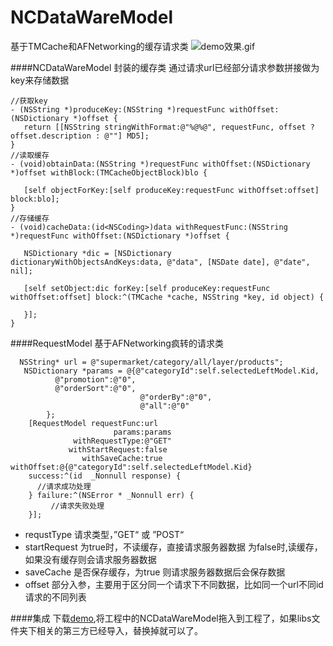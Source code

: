 # NCDataWareModel
基于TMCache和AFNetworking的缓存请求类
 ![demo效果.gif](https://upload-images.jianshu.io/upload_images/2609892-7813b7949cffb9ce.gif?imageMogr2/auto-orient/strip)
 
####NCDataWareModel
封装的缓存类
通过请求url已经部分请求参数拼接做为key来存储数据
 ```
//获取key
- (NSString *)produceKey:(NSString *)requestFunc withOffset:(NSDictionary *)offset {
    return [[NSString stringWithFormat:@"%@%@", requestFunc, offset ? offset.description : @""] MD5];
}
//读取缓存
- (void)obtainData:(NSString *)requestFunc withOffset:(NSDictionary *)offset withBlock:(TMCacheObjectBlock)blo {
    
    [self objectForKey:[self produceKey:requestFunc withOffset:offset] block:blo];
}
//存储缓存
- (void)cacheData:(id<NSCoding>)data withRequestFunc:(NSString *)requestFunc withOffset:(NSDictionary *)offset {
   
    NSDictionary *dic = [NSDictionary dictionaryWithObjectsAndKeys:data, @"data", [NSDate date], @"date",  nil];
    
    [self setObject:dic forKey:[self produceKey:requestFunc withOffset:offset] block:^(TMCache *cache, NSString *key, id object) {
  
    }];
}
```

####RequestModel
基于AFNetworking疯转的请求类
```
  NSString* url = @"supermarket/category/all/layer/products";
   NSDictionary *params = @{@"categoryId":self.selectedLeftModel.Kid,
          @"promotion":@"0",
          @"orderSort":@"0",
                             @"orderBy":@"0",
                             @"all":@"0"
        };
    [RequestModel requestFunc:url
                       params:params
              withRequestType:@"GET"
             withStartRequest:false
                withSaveCache:true withOffset:@{@"categoryId":self.selectedLeftModel.Kid}
    success:^(id  _Nonnull response) {
      //请求成功处理
    } failure:^(NSError * _Nonnull err) {
         //请求失败处理
    }];
```
- requstType  请求类型，”GET“ 或 ”POST“
- startRequest  为true时，不读缓存，直接请求服务器数据
    为false时,读缓存，如果没有缓存则会请求服务器数据
- saveCache 是否保存缓存，为true 则请求服务器数据后会保存数据
- offset 部分入参，主要用于区分同一个请求下不同数据，比如同一个url不同id请求的不同列表

####集成
下载[demo](https://github.com/NicolasNC/NCDataWareModel),将工程中的NCDataWareModel拖入到工程了，如果libs文件夹下相关的第三方已经导入，替换掉就可以了。
